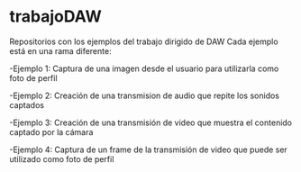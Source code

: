 # trabajoDAW
Repositorios con los ejemplos del trabajo dirigido de DAW
Cada ejemplo está en una rama diferente:

  -Ejemplo 1: Captura de una imagen desde el usuario para utilizarla como foto de perfil
  
  -Ejemplo 2: Creación de una transmision de audio que repite los sonidos captados
  
  -Ejemplo 3: Creación de una transmisión de video que muestra el contenido captado por la cámara
  
  -Ejemplo 4: Captura de un frame de la transmisión de video que puede ser utilizado como foto de perfil 
  
